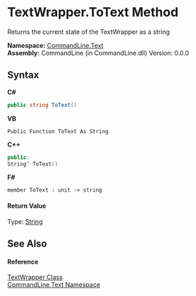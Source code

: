 # TextWrapper.ToText Method 
 

Returns the current state of the TextWrapper as a string

**Namespace:**&nbsp;<a href="N_CommandLine_Text">CommandLine.Text</a><br />**Assembly:**&nbsp;CommandLine (in CommandLine.dll) Version: 0.0.0

## Syntax

**C#**<br />
``` C#
public string ToText()
```

**VB**<br />
``` VB
Public Function ToText As String
```

**C++**<br />
``` C++
public:
String^ ToText()
```

**F#**<br />
``` F#
member ToText : unit -> string 

```


#### Return Value
Type: <a href="https://docs.microsoft.com/dotnet/api/system.string" target="_blank">String</a><br />

## See Also


#### Reference
<a href="T_CommandLine_Text_TextWrapper">TextWrapper Class</a><br /><a href="N_CommandLine_Text">CommandLine.Text Namespace</a><br />